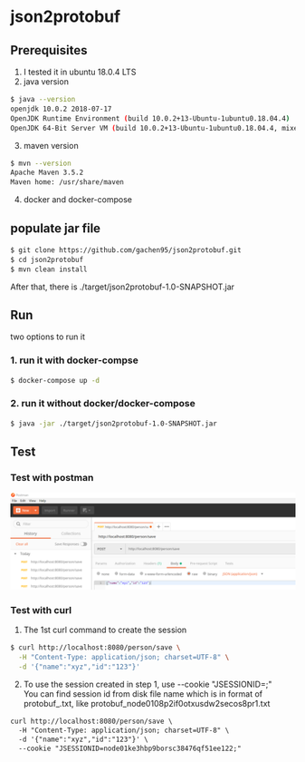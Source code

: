 # json2protobuf

## Prerequisites
1. I tested it in ubuntu 18.0.4 LTS
2. java version
  ```sh
  $ java --version
  openjdk 10.0.2 2018-07-17
  OpenJDK Runtime Environment (build 10.0.2+13-Ubuntu-1ubuntu0.18.04.4)
  OpenJDK 64-Bit Server VM (build 10.0.2+13-Ubuntu-1ubuntu0.18.04.4, mixed mode)
  ```
3. maven version
  ```sh
  $ mvn --version
  Apache Maven 3.5.2
  Maven home: /usr/share/maven
  ```
4. docker and docker-compose

## populate jar file
```sh
$ git clone https://github.com/gachen95/json2protobuf.git
$ cd json2protobuf
$ mvn clean install
```
After that, there is ./target/json2protobuf-1.0-SNAPSHOT.jar

## Run

two options to run it
### 1. run it with docker-compse

```sh
$ docker-compose up -d
```

### 2. run it without docker/docker-compose
```sh
$ java -jar ./target/json2protobuf-1.0-SNAPSHOT.jar
```

## Test

### Test with postman
![postman](2019-01-30_14-22-35.png)

### Test with curl 

1. The 1st curl command to create the session
```sh
$ curl http://localhost:8080/person/save \
  -H "Content-Type: application/json; charset=UTF-8" \
  -d '{"name":"xyz","id":"123"}' 
```

2. To use the session created in step 1, use --cookie "JSESSIONID=<session id>;"  
   You can find session id from disk file name which is in format of protobuf_<session id>.txt, like protobuf_node0108p2if0otxusdw2secos8pr1.txt

```
curl http://localhost:8080/person/save \
  -H "Content-Type: application/json; charset=UTF-8" \
  -d '{"name":"xyz","id":"123"}' \
  --cookie "JSESSIONID=node01ke3hbp9borsc38476qf51ee122;"
```
